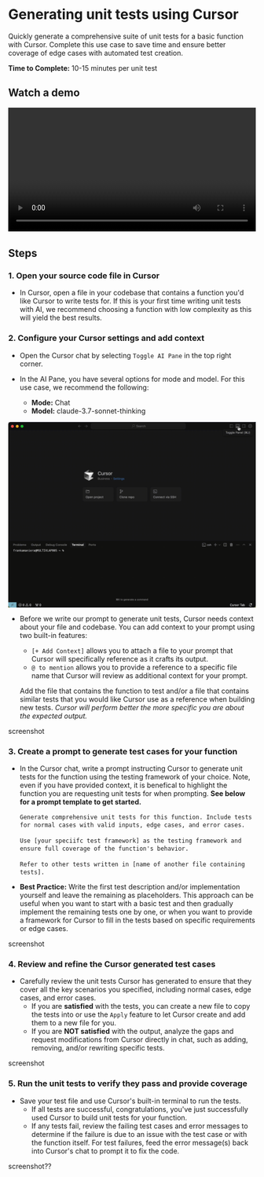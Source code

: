 # Generating unit tests using Cursor 
Quickly generate a comprehensive suite of unit tests for a basic function with Cursor. Complete this use case to save time and ensure better coverage of edge cases with automated test creation.

**Time to Complete:** 10-15 minutes per unit test


## Watch a demo

<video width="100%" controls>
  <source src="generate_unit_tests.mp4" type="video/mp4">
  Your browser does not support the video tag.
</video>

## Steps

### 1. Open your source code file in Cursor
  
  - In Cursor, open a file in your codebase that contains a function you'd like Cursor to write tests for. If this is your first time writing unit tests with AI, we recommend choosing a function with low complexity as this will yield the best results. 

### 2. Configure your Cursor settings and add context

  - Open the Cursor chat by selecting `Toggle AI Pane` in the top right corner.

  - In the AI Pane, you have several options for mode and model. For this use case, we recommend the following:

    - **Mode:** Chat   
    - **Model:** claude-3.7-sonnet-thinking

  <img src="Opening_Cursor_Chat.gif" alt="Toggle AI Pane" style="display: block; margin: 10px auto; width: 600px;">

  - Before we write our prompt to generate unit tests, Cursor needs context about your file and codebase. You can add context to your prompt using two built-in features:

      - `[+ Add Context]` allows you to attach a file to your prompt that Cursor will specifically reference as it crafts its output. 
      - `@ to mention` allows you to provide a reference to a specific file name that Cursor will review as additional context for your prompt. 

      Add the file that contains the function to test and/or a file that contains similar tests that you would like Cursor use as a reference when building new tests. *Cursor will perform better the more specific you are about the expected output.*

screenshot 

### 3. Create a prompt to generate test cases for your function

  - In the Cursor chat, write a prompt instructing Cursor to generate unit tests for the function using the testing framework of your choice. Note, even if you have provided context, it is benefical to highlight the function you are requesting unit tests for when prompting. **See below for a prompt template to get started.**

    ```
    Generate comprehensive unit tests for this function. Include tests for normal cases with valid inputs, edge cases, and error cases.
    
    Use [your speciifc test framework] as the testing framework and ensure full coverage of the function's behavior. 
    
    Refer to other tests written in [name of another file containing tests].
    ```
  - **Best Practice:** Write the first test description and/or implementation yourself and leave the remaining as placeholders. This approach can be useful when you want to start with a basic test and then gradually implement the remaining tests one by one, or when you want to provide a framework for Cursor to fill in the tests based on specific requirements or edge cases.  

screenshot

### 4. Review and refine the Cursor generated test cases
  - Carefully review the unit tests Cursor has generated to ensure that they cover all the key scenarios you specified, including normal cases, edge cases, and error cases.
    * If you are **satisfied** with the tests, you can create a new file to copy the tests into or use the `Apply` feature to let Cursor create and add them to a new file for you.
    * If you are **NOT satisfied** with the output, analyze the gaps and request modifications from Cursor directly in chat, such as adding, removing, and/or rewriting specific tests.
  
screenshot

### 5. Run the unit tests to verify they pass and provide coverage
  * Save your test file and use Cursor's built-in terminal to run the tests. 
    * If all tests are successful, congratulations, you've just successfully used Cursor to build unit tests for your function.
    * If any tests fail, review the failing test cases and error messages to determine if the failure is due to an issue with the test case or with the function itself. For test failures, feed the error message(s) back into Cursor's chat to prompt it to fix the code.

screenshot??